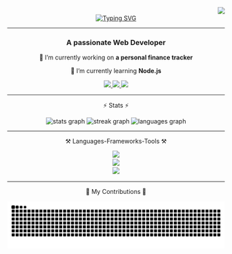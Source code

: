 
<img align="right" src="https://visitor-badge.laobi.icu/badge?page_id=solunska.solunska&left_color=dimgrey&right_color=darkslategrey"  />
</br>
<div align="center">
   <a href="https://git.io/typing-svg"><img src="https://readme-typing-svg.demolab.com?font=Fira+Code&duration=1000&color=8FB8B1&center=true&vCenter=true&multiline=true&repeat=false&width=105&height=40&lines=Hi+there!+" alt="Typing SVG" />
   </a>
</div>
 <hr/>
<h3 align="center">A passionate Web Developer</h3>

<div align="center">
 
 🔭 I’m currently working on **a personal finance tracker**
 
 🌱 I’m currently learning **Node.js**

 </div>
 
<div align="center"> 
  <a href="mailto:a_solunska@outlook.com">
    <img src="https://img.shields.io/badge/Microsoft_Outlook-0078D4?style=for-the-badge&logo=microsoft-outlook&logoColor=white" />
  </a>
  <a href="https://www.linkedin.com/in/aneta-solunska" target="_blank">
    <img src="https://img.shields.io/badge/LinkedIn-0077B5?style=for-the-badge&logo=linkedin&logoColor=white" target="_blank" />
  </a>
  <a href="https://portfolio-2f49a.web.app/" target="_blank">
     <img src="https://img.shields.io/badge/Portfolio-255E63?style=for-the-badge&logo=About.me&logoColor=white" target="_blank" />
  </a>
</div>

 <hr/>
 <p align="center">⚡ Stats ⚡</p>
<div align="center">
  <img src="https://github-readme-stats.vercel.app/api?username=solunska&hide_title=true&hide_rank=true&show_icons=true&include_all_commits=true&count_private=true&disable_animations=false&theme=dracula&locale=en&hide_border=false" height="150" alt="stats graph"  />
  <img src="https://streak-stats.demolab.com?user=solunska&locale=en&mode=daily&theme=dracula&hide_border=false&border_radius=5" height="150" alt="streak graph"  />
  <img src="https://github-readme-stats.vercel.app/api/top-langs?username=solunska&locale=en&hide_title=false&layout=compact&card_width=320&langs_count=8&theme=dracula&hide_border=false" height="150" alt="languages graph"  />
</div>
 <hr/>
<p align="center">⚒️ Languages-Frameworks-Tools ⚒️</p>
<div align="center">
    <img src="https://skillicons.dev/icons?i=react,html,css,bootstrap,tailwind,redux,nextjs,javascript,typescript,flutter" /></br>
    <img src="https://skillicons.dev/icons?i=firebase,c,java,spring,django,dotnet,dart" /> </br>
    <img src="https://skillicons.dev/icons?i=vscode,github,git,figma" />
</div>
<hr/>

<div align="center">
   <p>🐍 My Contributions 🐍</p>
  <img src="https://github.com/Solunska/Solunska/blob/output/github-snake-dark.svg" alt="snake gif">
</div>


